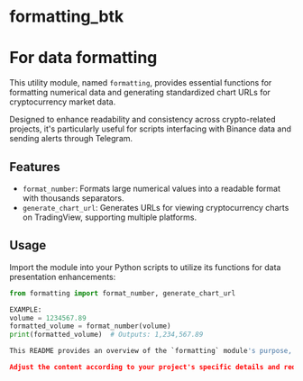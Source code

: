# formatting_btk
# For data formatting

This utility module, named `formatting`, provides essential functions for formatting numerical data and generating standardized chart URLs for cryptocurrency market data. 

Designed to enhance readability and consistency across crypto-related projects, it's particularly useful for scripts interfacing with Binance data and sending alerts through Telegram.

## Features

- `format_number`: Formats large numerical values into a readable format with thousands separators.
- `generate_chart_url`: Generates URLs for viewing cryptocurrency charts on TradingView, supporting multiple platforms.

## Usage

Import the module into your Python scripts to utilize its functions for data presentation enhancements:

```python
from formatting import format_number, generate_chart_url

EXAMPLE:
volume = 1234567.89
formatted_volume = format_number(volume)
print(formatted_volume)  # Outputs: 1,234,567.89

This README provides an overview of the `formatting` module's purpose, features, and basic usage, along with a simple example.

Adjust the content according to your project's specific details and requirements.

